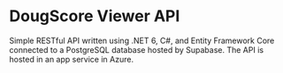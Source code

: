 # DougScore Viewer API

Simple RESTful API written using .NET 6, C#, and Entity Framework Core connected to a PostgreSQL database hosted by Supabase. The API is hosted in an app service in Azure.
